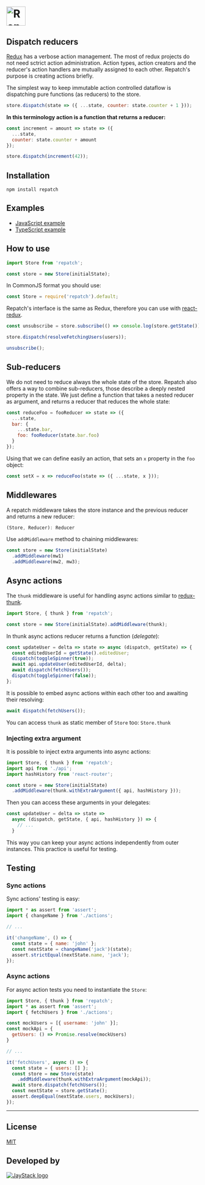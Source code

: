 # <a href="https://www.npmjs.com/package/repatch"><img alt="Repatch" src="http://services.jaystack.com/repatch-logo.png" height="50px"></a>

## Dispatch reducers

[Redux](https://www.npmjs.com/package/redux) has a verbose action management. The most of redux projects do not need sctrict action administration. Action types, action creators and the reducer's action handlers are mutually assigned to each other. Repatch's purpose is creating actions briefly.

The simplest way to keep immutable action controlled dataflow is dispatching pure functions (as reducers) to the store.

```javascript
store.dispatch(state => ({ ...state, counter: state.counter + 1 }));
```

**In this terminology action is a function that returns a reducer:**

```javascript
const increment = amount => state => ({
  ...state,
  counter: state.counter + amount
});

store.dispatch(increment(42));
```

## Installation

```
npm install repatch
```

## Examples

- [JavaScript example](https://github.com/jaystack/repatch-example-electron-app)
- [TypeScript example](https://github.com/jaystack/repatch-example-electron-app-ts)

## How to use

```javascript
import Store from 'repatch';

const store = new Store(initialState);
```

In CommonJS format you should use:

```javascript
const Store = require('repatch').default;
```

Repatch's interface is the same as Redux, therefore you can use with [react-redux](https://www.npmjs.com/package/react-redux).

```javascript
const unsubscribe = store.subscribe(() => console.log(store.getState()));

store.dispatch(resolveFetchingUsers(users));

unsubscribe();
```

## Sub-reducers

We do not need to reduce always the whole state of the store. Repatch also offers a way to combine sub-reducers, those describe a deeply nested property in the state. We just define a function that takes a nested reducer as argument, and returns a reducer that reduces the whole state:

```javascript
const reduceFoo = fooReducer => state => ({
  ...state,
  bar: {
    ...state.bar,
    foo: fooReducer(state.bar.foo)
  }
});
```

Using that we can define easily an action, that sets an `x` property in the `foo` object:

```javascript
const setX = x => reduceFoo(state => ({ ...state, x }));
```

## Middlewares

A repatch middleware takes the store instance and the previous reducer and returns a new reducer:

```javascript
(Store, Reducer): Reducer
```

Use `addMiddleware` method to chaining middlewares:

```javascript
const store = new Store(initialState)
  .addMiddleware(mw1)
  .addMiddleware(mw2, mw3);
```

## Async actions

The `thunk` middleware is useful for handling async actions similar to [redux-thunk](https://www.npmjs.com/package/redux-thunk).

```javascript
import Store, { thunk } from 'repatch';

const store = new Store(initialState).addMiddleware(thunk);
```

In thunk async actions reducer returns a function (*delegate*):

```javascript
const updateUser = delta => state => async (dispatch, getState) => {
  const editedUserId = getState().editedUser;
  dispatch(toggleSpinner(true));
  await api.updateUser(editedUserId, delta);
  await dispatch(fetchUsers());
  dispatch(toggleSpinner(false));
};
```

It is possible to embed async actions within each other too and awaiting their resolving:

```javascript
await dispatch(fetchUsers());
```

You can access `thunk` as static member of `Store` too: `Store.thunk`

### Injecting extra argument

It is possible to inject extra arguments into async actions:

```javascript
import Store, { thunk } from 'repatch';
import api from './api';
import hashHistory from 'react-router';

const store = new Store(initialState)
  .addMiddleware(thunk.withExtraArgument({ api, hashHistory }));
```

Then you can access these arguments in your delegates:

```javascript
const updateUser = delta => state =>
  async (dispatch, getState, { api, hashHistory }) => {
    // ...
  }
```

This way you can keep your async actions independently from outer instances. This practice is useful for testing.

## Testing

### Sync actions

Sync actions' testing is easy:

```javascript
import * as assert from 'assert';
import { changeName } from './actions';

// ...

it('changeName', () => {
  const state = { name: 'john' };
  const nextState = changeName('jack')(state);
  assert.strictEqual(nextState.name, 'jack');
});
```

### Async actions

For async action tests you need to instantiate the `Store`:

```javascript
import Store, { thunk } from 'repatch';
import * as assert from 'assert';
import { fetchUsers } from './actions';

const mockUsers = [{ username: 'john' }];
const mockApi = {
  getUsers: () => Promise.resolve(mockUsers)
}

// ...

it('fetchUsers', async () => {
  const state = { users: [] };
  const store = new Store(state)
    .addMiddleware(thunk.withExtraArgument(mockApi));
  await store.dispatch(fetchUsers());
  const nextState = store.getState();
  assert.deepEqual(nextState.users, mockUsers);
});
```

---

## License

[MIT](https://spdx.org/licenses/MIT)

## Developed by

[![JayStack logo](http://services.jaystack.com/jaystack_logo_transparent_50.png)](http://jaystack.com/)